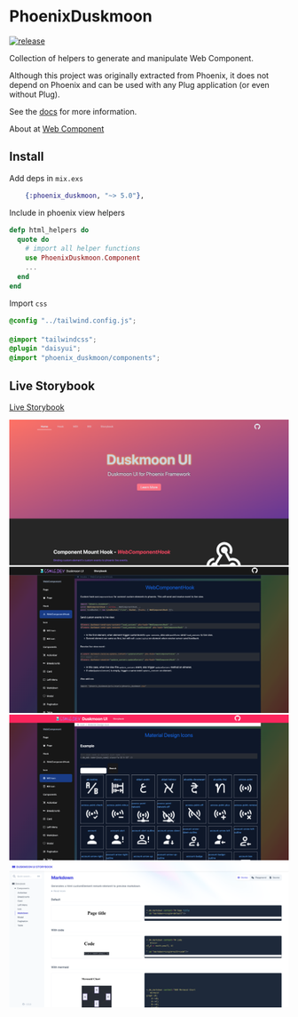 # PhoenixDuskmoon

[![release](https://github.com/gsmlg-dev/phoenix-duskmoon-ui/actions/workflows/test-and-release.yml/badge.svg)](https://github.com/gsmlg-dev/phoenix-duskmoon-ui/actions/workflows/test-and-release.yml)

Collection of helpers to generate and manipulate Web Component.

Although this project was originally extracted from Phoenix,
it does not depend on Phoenix and can be used with any Plug
application (or even without Plug).

See the [docs](https://hexdocs.pm/phoenix_duskmoon/) for more information.

About at [Web Component](https://developer.mozilla.org/en-US/docs/Web/Web_Components)

## Install

Add deps in `mix.exs`
```elixir
    {:phoenix_duskmoon, "~> 5.0"},
```

Include in phoenix view helpers

```elixir
defp html_helpers do
  quote do
    # import all helper functions
    use PhoenixDuskmoon.Component
    ...
  end
end
```

Import `css`

```css
@config "../tailwind.config.js";

@import "tailwindcss";
@plugin "daisyui";
@import "phoenix_duskmoon/components";
```

## Live Storybook

[Live Storybook](https://duskmoon-storybook.gsmlg.dev)

![](screenshots/1.png)
![](screenshots/2.png)
![](screenshots/3.png)
![](screenshots/4.png)

